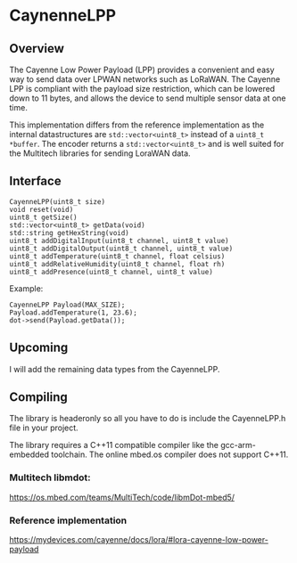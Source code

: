 # CaynenneLPP

## Overview
The Cayenne Low Power Payload (LPP) provides a convenient and easy way to send data over LPWAN networks such as LoRaWAN. The Cayenne LPP is compliant with the payload size restriction, which can be lowered down to 11 bytes, and allows the device to send multiple sensor data at one time.

This implementation differs from the reference implementation as the internal datastructures are `std::vector<uint8_t>` instead of a `uint8_t *buffer`. The encoder returns a `std::vector<uint8_t>` and is well suited for the Multitech libraries for sending LoraWAN data.

## Interface

    CayenneLPP(uint8_t size)
    void reset(void)
    uint8_t getSize()
    std::vector<uint8_t> getData(void)
    std::string getHexString(void)
    uint8_t addDigitalInput(uint8_t channel, uint8_t value)
    uint8_t addDigitalOutput(uint8_t channel, uint8_t value)
    uint8_t addTemperature(uint8_t channel, float celsius)
    uint8_t addRelativeHumidity(uint8_t channel, float rh)
    uint8_t addPresence(uint8_t channel, uint8_t value)

Example:

    CayenneLPP Payload(MAX_SIZE);
    Payload.addTemperature(1, 23.6);
    dot->send(Payload.getData());

## Upcoming
I will add the remaining data types from the CayenneLPP.

## Compiling
The library is headeronly so all you have to do is include the CayenneLPP.h file in your project.

The library requires a C++11 compatible compiler like the gcc-arm-embedded toolchain. The online mbed.os compiler does not support C++11.

### Multitech libmdot:
https://os.mbed.com/teams/MultiTech/code/libmDot-mbed5/

### Reference implementation
https://mydevices.com/cayenne/docs/lora/#lora-cayenne-low-power-payload
